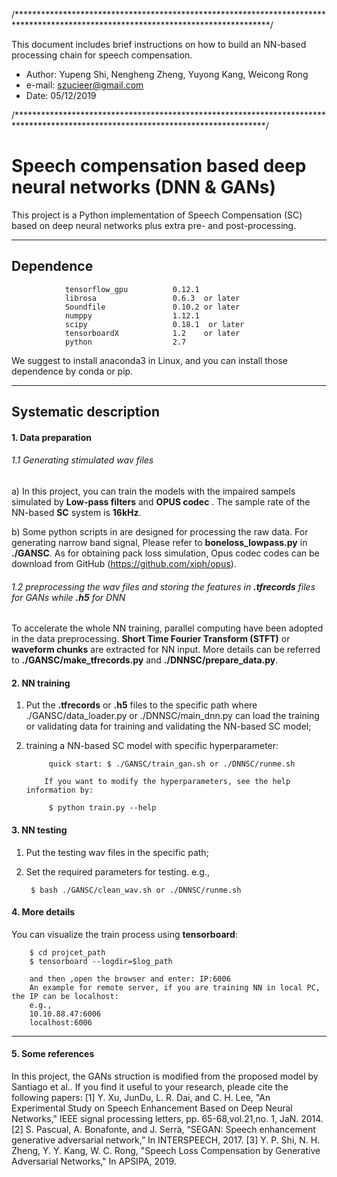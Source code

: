 /**********************************************************************************************************************************/

This document includes brief instructions on how to build an NN-based processing chain for speech compensation.
- Author:  Yupeng Shi, Nengheng Zheng, Yuyong Kang, Weicong Rong
- e-mail:  szucieer@gmail.com
- Date: 05/12/2019

/*********************************************************************************************************************************/

# Speech compensation based deep neural networks (DNN & GANs)
This project is a Python implementation of Speech Compensation (SC) based on deep neural networks plus extra pre- and post-processing. 
***

## Dependence
            
                tensorflow_gpu          0.12.1
                librosa                 0.6.3  or later
                Soundfile               0.10.2 or later
                numppy                  1.12.1
                scipy                   0.18.1  or later
                tensorboardX            1.2    or later
                python                  2.7    

 We suggest to install anaconda3 in Linux, and you can install those dependence by conda or pip.
***
## Systematic description

#### 1. Data preparation
###### 1.1 Generating stimulated wav files
  a) In this project, you can train the models with the impaired sampels simulated by **Low-pass filters** and **OPUS codec** . The sample rate of the NN-based **SC** system is **16kHz**.
            
  b) Some python scripts in are designed for processing the raw data. For generating narrow band signal, Please refer to **boneloss_lowpass.py** in **./GANSC**. As for obtaining pack loss simulation, Opus codec codes can be download from GitHub (https://github.com/xiph/opus).
###### 1.2 preprocessing the wav files and storing the features in **.tfrecords** files for GANs while **.h5** for DNN
  To accelerate the whole NN training, parallel computing have been adopted in the data preprocessing. **Short Time Fourier Transform (STFT)** or **waveform chunks** are extracted for NN input. More details can be referred to **./GANSC/make_tfrecords.py** and **./DNNSC/prepare_data.py**.
#### 2. NN training
1. Put the **.tfrecords** or **.h5** files to the specific path where ./GANSC/data_loader.py or ./DNNSC/main_dnn.py can load the training or validating data for training and validating the NN-based SC model;

2. training a NN-based SC model with specific hyperparameter:
                
		    quick start: $ ./GANSC/train_gan.sh or ./DNNSC/runme.sh

           If you want to modify the hyperparameters, see the help information by:
                
		    $ python train.py --help
		    

               
        
#### 3. NN testing
1. Put the testing wav files in the specific path;
2. Set the required parameters for testing.
e.g.,
                
        $ bash ./GANSC/clean_wav.sh or ./DNNSC/runme.sh
        
#### 4. More details
You can visualize the train process using **tensorboard**:
                
        $ cd projcet_path
        $ tensorboard --logdir=$log_path
                
	    and then ,open the browser and enter: IP:6006
	    An example for remote server, if you are training NN in local PC, the IP can be localhost:
        e.g.,
		10.10.88.47:6006
		localhost:6006                
***

#### 5. Some references
In this project, the GANs struction is modified from the proposed model by Santiago et al..
If you find it useful to your research, pleade cite the following papers:
[1] Y. Xu, JunDu, L. R. Dai, and C. H. Lee, "An Experimental Study on Speech Enhancement Based on Deep Neural Networks," IEEE signal processing letters, pp. 65-68,vol.21,no. 1, JaN. 2014.
[2] S. Pascual, A. Bonafonte, and J. Serrà, “SEGAN: Speech enhancement generative adversarial network,” In INTERSPEECH, 2017.
[3] Y. P. Shi, N. H. Zheng, Y. Y. Kang, W. C. Rong, "Speech Loss Compensation by Generative Adversarial Networks," In APSIPA, 2019.


  

